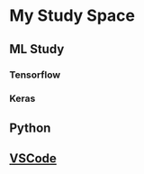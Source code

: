 # My Study Space

## ML Study

### Tensorflow

### Keras

## Python

## [VSCode](https://github.com/elemag1414/ML_STUDY/master/readme.md)
